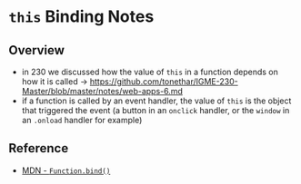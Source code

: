 # `this` Binding Notes

## Overview
- in 230 we discussed how the value of `this` in a function depends on how it is called -> https://github.com/tonethar/IGME-230-Master/blob/master/notes/web-apps-6.md
- if a function is called by an event handler, the value of `this` is the object that triggered the event (a button in an `onclick` handler,  or the `window` in an `.onload` handler for example)



## Reference
- [MDN - `Function.bind()`](https://developer.mozilla.org/en-US/docs/Web/JavaScript/Reference/Global_objects/Function/bind)
